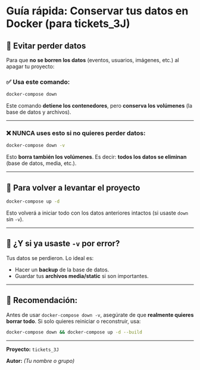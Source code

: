 # Guía rápida: Conservar tus datos en Docker (para tickets_3J)

## 🚫 Evitar perder datos

Para que **no se borren los datos** (eventos, usuarios, imágenes, etc.) al apagar tu proyecto:

### ✅ Usa este comando:
```bash
docker-compose down
```
Este comando **detiene los contenedores**, pero **conserva los volúmenes** (la base de datos y archivos).

---

### ❌ NUNCA uses esto si no quieres perder datos:
```bash
docker-compose down -v
```
Esto **borra también los volúmenes**. Es decir: **todos los datos se eliminan** (base de datos, media, etc.).

---

## 🚀 Para volver a levantar el proyecto
```bash
docker-compose up -d
```
Esto volverá a iniciar todo con los datos anteriores intactos (si usaste `down` sin `-v`).

---

## 🤔 ¿Y si ya usaste `-v` por error?
Tus datos se perdieron. Lo ideal es:
- Hacer un **backup** de la base de datos.
- Guardar tus **archivos media/static** si son importantes.

---

## 📅 Recomendación:
Antes de usar `docker-compose down -v`, asegúrate de que **realmente quieres borrar todo**. Si solo quieres reiniciar o reconstruir, usa:
```bash
docker-compose down && docker-compose up -d --build
```

---

**Proyecto:** `tickets_3J`

**Autor:** *(Tu nombre o grupo)*
